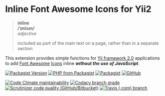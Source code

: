 # Inline Font Awesome Icons for Yii2

> **inline**  
> ***/ˈɪnlʌɪn/***  
> *adjective*
>
> included as part of the main text on a page, rather than in a separate section

This extension provides simple functions for [Yii framework 2.0](http://www.yiiframework.com/) applications to add
[Font Awesome](https://fontawesome.com/) [Icons](https://fontawesome.com/icons) inline
***without the use of JavaScript***.

[![Packagist Version](https://img.shields.io/packagist/v/thoulah/yii2-fontawesome-inline.svg)](https://packagist.org/packages/thoulah/yii2-fontawesome-inline)
[![PHP from Packagist](https://img.shields.io/packagist/php-v/thoulah/yii2-fontawesome-inline.svg)](https://php.net/)
[![Packagist](https://img.shields.io/packagist/dt/thoulah/yii2-fontawesome-inline.svg)](https://packagist.org/packages/thoulah/yii2-fontawesome-inline)
[![GitHub](https://img.shields.io/github/license/YiiRocks/yii2-fontawesome-inline.svg)](https://github.com/YiiRocks/yii2-fontawesome-inline/blob/master/LICENSE)

[![Code Climate maintainability](https://img.shields.io/codeclimate/maintainability/YiiRocks/yii2-fontawesome-inline.svg)](https://codeclimate.com/github/YiiRocks/yii2-fontawesome-inline)
[![Codacy branch grade](https://img.shields.io/codacy/grade/77359b0ae813411895da7d33bb009bf0/master.svg)](https://app.codacy.com/gh/YiiRocks/yii2-fontawesome-inline)
[![Scrutinizer code quality (GitHub/Bitbucket)](https://img.shields.io/scrutinizer/quality/g/yiirocks/yii2-fontawesome-inline/master.svg)](https://scrutinizer-ci.com/g/yiirocks/yii2-fontawesome-inline/)
[![Travis (.com) branch](https://img.shields.io/travis/com/yiirocks/yii2-fontawesome-inline/master.svg)](https://travis-ci.com/yiirocks/yii2-fontawesome-inline)
